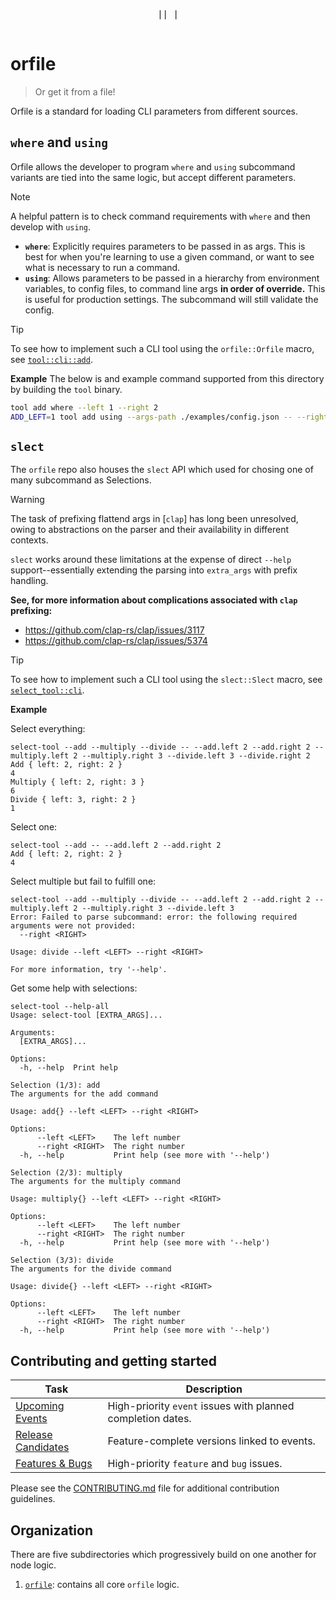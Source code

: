 <div align="center">
  <pre>
|| |
  </pre>
</div>

# orfile

> Or get it from a file!

Orfile is a standard for loading CLI parameters from different sources. 

## `where` and `using`
Orfile allows the developer to program `where` and `using` subcommand variants are tied into the same logic, but accept different parameters.

> [!NOTE]
> A helpful pattern is to check command requirements with `where` and then develop with `using`.

- **`where`**: Explicitly requires parameters to be passed in as args. This is best for when you're learning to use a given command, or want to see what is necessary to run a command.
- **`using`**: Allows parameters to be passed in a hierarchy from environment variables, to config files, to command line args **in order of override.** This is useful for production settings. The subcommand will still validate the config.

> [!TIP]
>  To see how to implement such a CLI tool using the `orfile::Orfile` macro, see [`tool::cli::add`](./examples/tool/src/cli/add/mod.rs).

**Example**
The below is and example command supported from this directory by building the `tool` binary. 

```bash
tool add where --left 1 --right 2 
ADD_LEFT=1 tool add using --args-path ./examples/config.json -- --right 4
```

## `slect`
The `orfile` repo also houses the `slect` API which used for chosing one of many subcommand as Selections. 

> [!WARNING]
> The task of prefixing flattend args in [`clap`] has long been unresolved, owing to abstractions on the parser and their availability in different contexts.
> 
> `slect` works around these limitations at the expense of direct `--help` support--essentially extending the parsing into `extra_args` with prefix handling.  
>
> **See, for more information about complications associated with `clap` prefixing:**
> - https://github.com/clap-rs/clap/issues/3117
> - https://github.com/clap-rs/clap/issues/5374

> [!TIP]
> To see how to implement such a CLI tool using the `slect::Slect` macro, see [`select_tool::cli`](./examples/select-tool/src/cli/mod.rs).

**Example**

Select everything: 
```
select-tool --add --multiply --divide -- --add.left 2 --add.right 2 --multiply.left 2 --multiply.right 3 --divide.left 3 --divide.right 2
Add { left: 2, right: 2 }
4
Multiply { left: 2, right: 3 }
6
Divide { left: 3, right: 2 }
1
```

Select one:
```
select-tool --add -- --add.left 2 --add.right 2
Add { left: 2, right: 2 }
4
```

Select multiple but fail to fulfill one:
```
select-tool --add --multiply --divide -- --add.left 2 --add.right 2 --multiply.left 2 --multiply.right 3 --divide.left 3
Error: Failed to parse subcommand: error: the following required arguments were not provided:
  --right <RIGHT>

Usage: divide --left <LEFT> --right <RIGHT>

For more information, try '--help'.
```

Get some help with selections:
```
select-tool --help-all
Usage: select-tool [EXTRA_ARGS]...

Arguments:
  [EXTRA_ARGS]...  

Options:
  -h, --help  Print help

Selection (1/3): add
The arguments for the add command

Usage: add{} --left <LEFT> --right <RIGHT>

Options:
      --left <LEFT>    The left number
      --right <RIGHT>  The right number
  -h, --help           Print help (see more with '--help')

Selection (2/3): multiply
The arguments for the multiply command

Usage: multiply{} --left <LEFT> --right <RIGHT>

Options:
      --left <LEFT>    The left number
      --right <RIGHT>  The right number
  -h, --help           Print help (see more with '--help')

Selection (3/3): divide
The arguments for the divide command

Usage: divide{} --left <LEFT> --right <RIGHT>

Options:
      --left <LEFT>    The left number
      --right <RIGHT>  The right number
  -h, --help           Print help (see more with '--help')
```

## Contributing and getting started

| Task | Description |
|------|-------------|
| [Upcoming Events](https://github.com/movementlabsxyz/ffs/issues?q=is%3Aissue%20state%3Aopen%20label%3Apriority%3Ahigh%2Cpriority%3Amedium%20label%3Aevent) | High-priority `event` issues with planned completion dates. |
| [Release Candidates](https://github.com/movementlabsxyz/ffs/issues?q=is%3Aissue%20state%3Aopen%20label%3Arelease-candidate) | Feature-complete versions linked to events. |
| [Features & Bugs](https://github.com/movementlabsxyz/ffs/issues?q=is%3Aissue%20state%3Aopen%20label%3Afeature%2Cbug%20label%3Apriority%3Aurgent%2Cpriority%3Ahigh) | High-priority `feature` and `bug` issues. |

Please see the [CONTRIBUTING.md](CONTRIBUTING.md) file for additional contribution guidelines.

## Organization

There are five subdirectories which progressively build on one another for node logic.

1. [`orfile`](./orfile/): contains all core `orfile` logic.